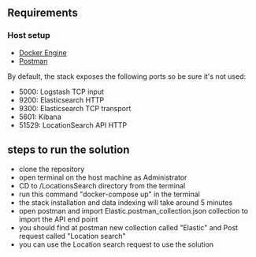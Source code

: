 ## Requirements

### Host setup

* [Docker Engine](https://docs.docker.com/install/)
* [Postman](https://www.postman.com/downloads/)

By default, the stack exposes the following ports so be sure it's not used:
* 5000: Logstash TCP input
* 9200: Elasticsearch HTTP
* 9300: Elasticsearch TCP transport
* 5601: Kibana
* 51529: LocationSearch API HTTP

## steps to run the solution
* clone the repository
* open terminal on the host machine as Administrator 
* CD to /LocationsSearch directory from the terminal
* run this command "docker-compose up" in the terminal
* the stack installation and data indexing will take around 5 minutes
* open postman and import Elastic.postman_collection.json collection to import the API end point
* you should find at postman new collection called "Elastic" and Post request called "Location search"
* you can use the Location search request to use the solution 



  